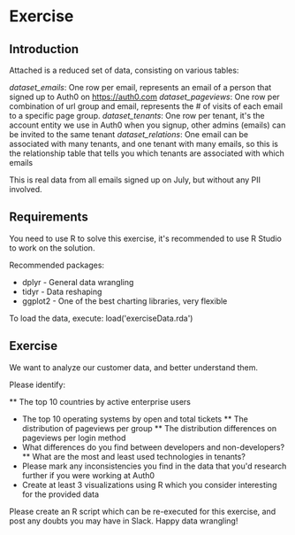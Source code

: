 # Exercise

## Introduction
Attached is a reduced set of data, consisting on various tables:

*dataset_emails*: One row per email, represents an email of a person that signed up to Auth0 on https://auth0.com
*dataset_pageviews*: One row per combination of url group and email, represents the # of visits of each email to a specific page group.
*dataset_tenants*: One row per tenant, it's the account entity we use in Auth0 when you signup, other admins (emails) can be invited to the same tenant
*dataset_relations*: One email can be associated with many tenants, and one tenant with many emails, so this is the relationship table that tells you which tenants are associated with which emails

This is real data from all emails signed up on July, but without any PII involved.

## Requirements

You need to use R to solve this exercise, it's recommended to use R Studio to work on the solution.

Recommended packages:
* dplyr - General data wrangling
* tidyr - Data reshaping
* ggplot2 - One of the best charting libraries, very flexible

To load the data, execute:
load('exerciseData.rda')

## Exercise

We want to analyze our customer data, and better understand them.

Please identify:

** The top 10 countries by active enterprise users
* The top 10 operating systems by open and total tickets
** The distribution of pageviews per group
** The distribution differences on pageviews per login method
* What differences do you find between developers and non-developers?
** What are the most and least used technologies in tenants?
* Please mark any inconsistencies you find in the data that you'd research further if you were working at Auth0
* Create at least 3 visualizations using R which you consider interesting for the provided data

Please create an R script which can be re-executed for this exercise, and post any doubts you may have in Slack.
Happy data wrangling!
